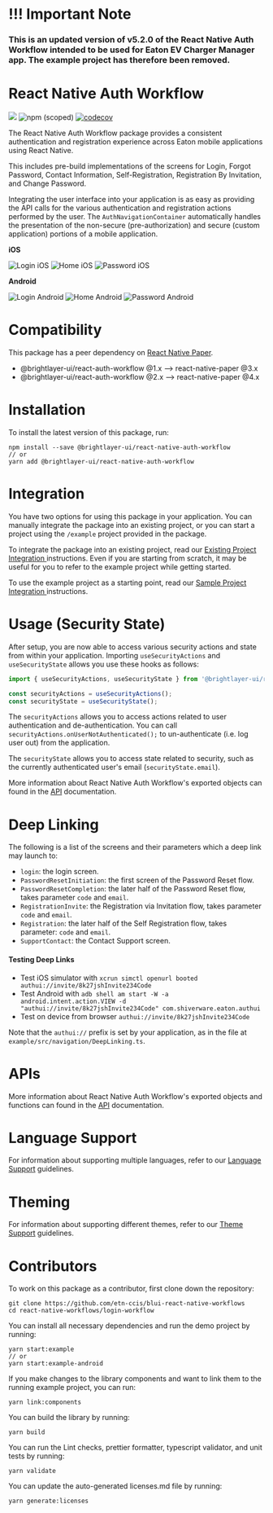 # !!! Important Note
### This is an updated version of v5.2.0 of the React Native Auth Workflow intended to be used for Eaton EV Charger Manager app. The example project has therefore been removed.

# React Native Auth Workflow

[![](https://img.shields.io/circleci/project/github/etn-ccis/blui-react-native-workflows/master.svg?style=flat)](https://circleci.com/gh/etn-ccis/blui-react-native-workflows/tree/master) ![npm (scoped)](https://img.shields.io/npm/v/@brightlayer-ui/react-native-auth-workflow) [![codecov](https://codecov.io/gh/etn-ccis/blui-react-native-workflows/branch/master/graph/badge.svg?token=U4OI0D5UVP)](https://codecov.io/gh/etn-ccis/blui-react-native-workflows)

The React Native Auth Workflow package provides a consistent authentication and registration experience across Eaton mobile applications using React Native.

This includes pre-build implementations of the screens for Login, Forgot Password, Contact Information, Self-Registration, Registration By Invitation, and Change Password.

Integrating the user interface into your application is as easy as providing the API calls for the various authentication and registration actions performed by the user. The `AuthNavigationContainer` automatically handles the presentation of the non-secure (pre-authorization) and secure (custom application) portions of a mobile application.

**iOS**

![Login iOS](https://raw.githubusercontent.com/etn-ccis/blui-react-native-workflows/master/login-workflow/media/ios-login.png) ![Home iOS](https://raw.githubusercontent.com/etn-ccis/blui-react-native-workflows/master/login-workflow/media/ios-home.png) ![Password iOS](https://raw.githubusercontent.com/etn-ccis/blui-react-native-workflows/master/login-workflow/media/ios-password.png)

**Android**

![Login Android](https://raw.githubusercontent.com/etn-ccis/blui-react-native-workflows/master/login-workflow/media/android-login.png) ![Home Android](https://raw.githubusercontent.com/etn-ccis/blui-react-native-workflows/master/login-workflow/media/android-home.png) ![Password Android](https://raw.githubusercontent.com/etn-ccis/blui-react-native-workflows/master/login-workflow/media/android-password.png)

# Compatibility

This package has a peer dependency on [React Native Paper](https://github.com/callstack/react-native-paper).

-   @brightlayer-ui/react-auth-workflow @1.x --> react-native-paper @3.x
-   @brightlayer-ui/react-auth-workflow @2.x --> react-native-paper @4.x

# Installation

To install the latest version of this package, run:

```shell
npm install --save @brightlayer-ui/react-native-auth-workflow
// or
yarn add @brightlayer-ui/react-native-auth-workflow
```

# Integration

You have two options for using this package in your application. You can manually integrate the package into an existing project, or you can start a project using the `/example` project provided in the package.

To integrate the package into an existing project, read our [Existing Project Integration ](https://github.com/etn-ccis/blui-react-native-workflows/tree/master/login-workflow/docs/existing-project-integration.md) instructions. Even if you are starting from scratch, it may be useful for you to refer to the example project while getting started.

To use the example project as a starting point, read our [Sample Project Integration ](https://github.com/etn-ccis/blui-react-native-workflows/tree/master/login-workflow/docs/sample-project-integration.md) instructions.

# Usage (Security State)

After setup, you are now able to access various security actions and state from within your application. Importing `useSecurityActions` and `useSecurityState` allows you use these hooks as follows:

```ts
import { useSecurityActions, useSecurityState } from '@brightlayer-ui/react-native-auth-workflow';

const securityActions = useSecurityActions();
const securityState = useSecurityState();
```

The `securityActions` allows you to access actions related to user authentication and de-authentication. You can call `securityActions.onUserNotAuthenticated();` to un-authenticate (i.e. log user out) from the application.

The `securityState` allows you to access state related to security, such as the currently authenticated user's email (`securityState.email`).

More information about React Native Auth Workflow's exported objects can found in the [API](https://github.com/etn-ccis/blui-react-native-workflows/tree/master/login-workflow/docs/API.md) documentation.

# Deep Linking

The following is a list of the screens and their parameters which a deep link may launch to:

-   `login`: the login screen.
-   `PasswordResetInitiation`: the first screen of the Password Reset flow.
-   `PasswordResetCompletion`: the later half of the Password Reset flow, takes parameter `code` and `email`.
-   `RegistrationInvite`: the Registration via Invitation flow, takes parameter `code` and `email`.
-   `Registration`: the later half of the Self Registration flow, takes parameter: `code` and `email`.
-   `SupportContact`: the Contact Support screen.

#### Testing Deep Links

-   Test iOS simulator with `xcrun simctl openurl booted authui://invite/8k27jshInvite234Code`
-   Test Android with `adb shell am start -W -a android.intent.action.VIEW -d "authui://invite/8k27jshInvite234Code" com.shiverware.eaton.authui`
-   Test on device from browser `authui://invite/8k27jshInvite234Code`

Note that the `authui://` prefix is set by your application, as in the file at `example/src/navigation/DeepLinking.ts`.

# APIs

More information about React Native Auth Workflow's exported objects and functions can found in the [API](https://github.com/etn-ccis/blui-react-native-workflows/tree/master/login-workflow/docs/API.md) documentation.

# Language Support

For information about supporting multiple languages, refer to our [Language Support](https://github.com/etn-ccis/blui-react-native-workflows/tree/master/login-workflow/docs/language-support.md) guidelines.

# Theming

For information about supporting different themes, refer to our [Theme Support](https://github.com/etn-ccis/blui-react-native-workflows/tree/master/login-workflow/docs/theme-support.md) guidelines.

# Contributors

To work on this package as a contributor, first clone down the repository:

```shell
git clone https://github.com/etn-ccis/blui-react-native-workflows
cd react-native-workflows/login-workflow
```

You can install all necessary dependencies and run the demo project by running:

```shell
yarn start:example
// or
yarn start:example-android
```

If you make changes to the library components and want to link them to the running example project, you can run:

```shell
yarn link:components
```

You can build the library by running:

```shell
yarn build
```

You can run the Lint checks, prettier formatter, typescript validator, and unit tests by running:

```shell
yarn validate
```

You can update the auto-generated licenses.md file by running:

```shell
yarn generate:licenses
```
